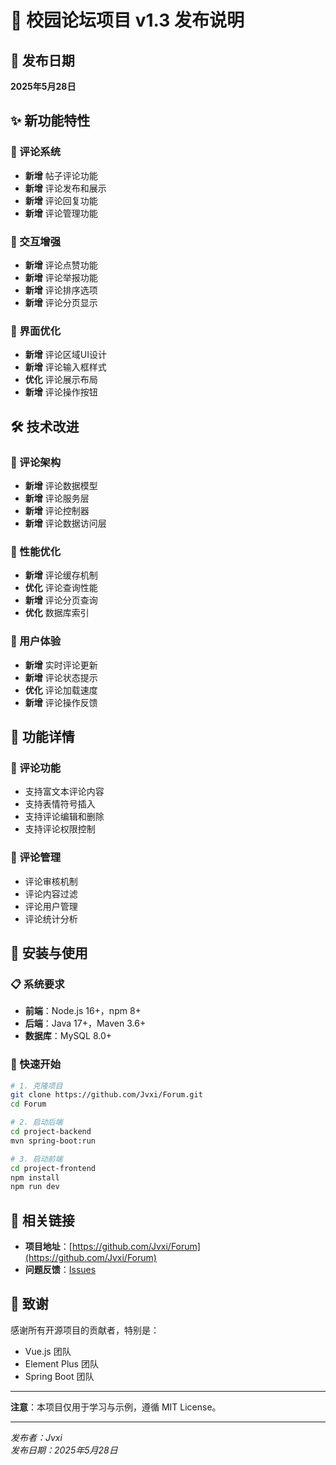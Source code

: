 # 🚀 校园论坛项目 v1.3 发布说明

## 📅 发布日期
**2025年5月28日**

## ✨ 新功能特性

### 🎯 评论系统
- **新增** 帖子评论功能
- **新增** 评论发布和展示
- **新增** 评论回复功能
- **新增** 评论管理功能

### 🔧 交互增强
- **新增** 评论点赞功能
- **新增** 评论举报功能
- **新增** 评论排序选项
- **新增** 评论分页显示

### 🎨 界面优化
- **新增** 评论区域UI设计
- **新增** 评论输入框样式
- **优化** 评论展示布局
- **新增** 评论操作按钮

## 🛠️ 技术改进

### 🎯 评论架构
- **新增** 评论数据模型
- **新增** 评论服务层
- **新增** 评论控制器
- **新增** 评论数据访问层

### 🔧 性能优化
- **新增** 评论缓存机制
- **优化** 评论查询性能
- **新增** 评论分页查询
- **优化** 数据库索引

### 🎨 用户体验
- **新增** 实时评论更新
- **新增** 评论状态提示
- **优化** 评论加载速度
- **新增** 评论操作反馈

## 📱 功能详情

### 🎯 评论功能
- 支持富文本评论内容
- 支持表情符号插入
- 支持评论编辑和删除
- 支持评论权限控制

### 🔧 评论管理
- 评论审核机制
- 评论内容过滤
- 评论用户管理
- 评论统计分析

## 🚀 安装与使用

### 📋 系统要求
- **前端**：Node.js 16+，npm 8+
- **后端**：Java 17+，Maven 3.6+
- **数据库**：MySQL 8.0+

### 🚀 快速开始
```bash
# 1. 克隆项目
git clone https://github.com/Jvxi/Forum.git
cd Forum

# 2. 启动后端
cd project-backend
mvn spring-boot:run

# 3. 启动前端
cd project-frontend
npm install
npm run dev
```

## 🔗 相关链接

- **项目地址**：[https://github.com/Jvxi/Forum](https://github.com/Jvxi/Forum)
- **问题反馈**：[Issues](https://github.com/Jvxi/Forum/issues)

## 🙏 致谢

感谢所有开源项目的贡献者，特别是：
- Vue.js 团队
- Element Plus 团队
- Spring Boot 团队

---

**注意**：本项目仅用于学习与示例，遵循 MIT License。

---

*发布者：Jvxi*  
*发布日期：2025年5月28日*
